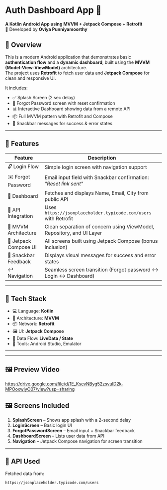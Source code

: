 # Auth Dashboard App 🚀  

**A Kotlin Android App using MVVM + Jetpack Compose + Retrofit**  
📌 Developed by **Oviya Punniyamoorthy**

## 📲 Overview

This is a modern Android application that demonstrates basic **authentication flow** and a **dynamic dashboard**, built using the **MVVM (Model-View-ViewModel)** architecture.  
The project uses **Retrofit** to fetch user data and **Jetpack Compose** for clean and responsive UI.

It includes:

- ✅ Splash Screen (2 sec delay)  
- 🔐 Forgot Password screen with reset confirmation  
- 📊 Interactive Dashboard showing data from a remote API  
- 📦 Full MVVM pattern with Retrofit and Compose  
- 🧪 Snackbar messages for success & error states

---

## 🌟 Features

| Feature                | Description                                                                 |
|------------------------|-----------------------------------------------------------------------------|
| 🔓 Login Flow          | Simple login screen with navigation support                                 |
| ✉️ Forgot Password     | Email input field with Snackbar confirmation: _"Reset link sent"_            |
| 📁 Dashboard           | Fetches and displays Name, Email, City from public API                      |
| 🚀 API Integration     | Uses `https://jsonplaceholder.typicode.com/users` with Retrofit              |
| 🧱 MVVM Architecture   | Clean separation of concern using ViewModel, Repository, and UI Layer        |
| 🎨 Jetpack Compose UI  | All screens built using Jetpack Compose (bonus inclusion)                   |
| 📢 Snackbar Feedback   | Displays visual messages for success and error states                       |
| ↩️ Navigation          | Seamless screen transition (Forgot password ↔ Login ↔ Dashboard)             |

---

## 🧰 Tech Stack

- 💻 Language: **Kotlin**
- 🧩 Architecture: **MVVM**
- 📦 Network: **Retrofit**
- 🖼 UI: **Jetpack Compose**
- 🔁 Data Flow: **LiveData / State**
- 🧪 Tools: Android Studio, Emulator

---

---

## 🖼 Preview Video

https://drive.google.com/file/d/1E_KsevNByg52zsvuID2k-MPOoxwiyO07/view?usp=sharing

## 🖼 Screens Included

1. **SplashScreen** – Shows app splash with a 2-second delay  
2. **LoginScreen** – Basic login UI  
3. **ForgotPasswordScreen** – Email input + Snackbar feedback  
4. **DashboardScreen** – Lists user data from API  
5. **Navigation** – Jetpack Compose navigation for screen transition

---

## 🔗 API Used

Fetched data from:

```bash
https://jsonplaceholder.typicode.com/users
